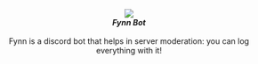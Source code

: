 
<div align="center">
  <img src="https://user-images.githubusercontent.com/107202816/212486673-bbb7a63c-e7b5-4f02-bef1-e101f2c1bcae.png" align="center">
  <br>
  <strong><i>Fynn Bot </i></strong>
  <br>
  <br>
Fynn is a discord bot that helps in server moderation: you can log everything with it!

